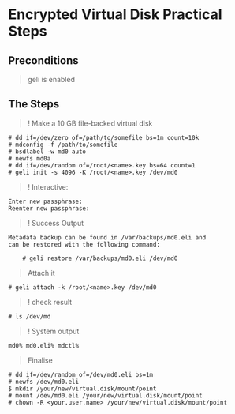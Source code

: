 
# Encrypted Virtual Disk Practical Steps


## Preconditions
> geli is enabled

## The Steps

> ! Make a 10 GB file-backed virtual disk

```
# dd if=/dev/zero of=/path/to/somefile bs=1m count=10k
# mdconfig -f /path/to/somefile
# bsdlabel -w md0 auto
# newfs md0a
# dd if=/dev/random of=/root/<name>.key bs=64 count=1
# geli init -s 4096 -K /root/<name>.key /dev/md0
```

> ! Interactive:

```
Enter new passphrase: 
Reenter new passphrase: 
```

> ! Success Output

```
Metadata backup can be found in /var/backups/md0.eli and
can be restored with the following command:

	# geli restore /var/backups/md0.eli /dev/md0
```

> Attach it

```
# geli attach -k /root/<name>.key /dev/md0
```

> ! check result

```
# ls /dev/md
```

>! System output 

```
md0% md0.eli% mdctl%
```

> Finalise

```
# dd if=/dev/random of=/dev/md0.eli bs=1m
# newfs /dev/md0.eli 
$ mkdir /your/new/virtual.disk/mount/point
# mount /dev/md0.eli /your/new/virtual.disk/mount/point
# chown -R <your.user.name> /your/new/virtual.disk/mount/point
```

